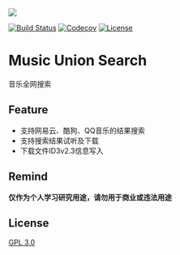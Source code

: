 <img src="https://github.com/picone/MusicUnionSearch/raw/master/static/logo.png"/>

[![Build Status](https://travis-ci.org/picone/MusicUnionSearch.png?branch=master)](https://travis-ci.org/picone/MusicUnionSearch)
[![Codecov](https://codecov.io/gh/picone/MusicUnionSearch/branch/master/graph/badge.svg)](https://codecov.io/gh/picone/MusicUnionSearch)
[![License](https://img.shields.io/badge/license-GPL%203-blue.svg)](https://github.com/picone/MusicUnionSearch/blob/master/LICENSE)

# Music Union Search
音乐全网搜索

## Feature

- 支持网易云、酷狗、QQ音乐的结果搜索
- 支持搜索结果试听及下载
- 下载文件ID3v2.3信息写入

## Remind

**仅作为个人学习研究用途，请勿用于商业或违法用途**

## License

[GPL 3.0](https://github.com/picone/MusicUnionSearch/blob/master/LICENSE)
